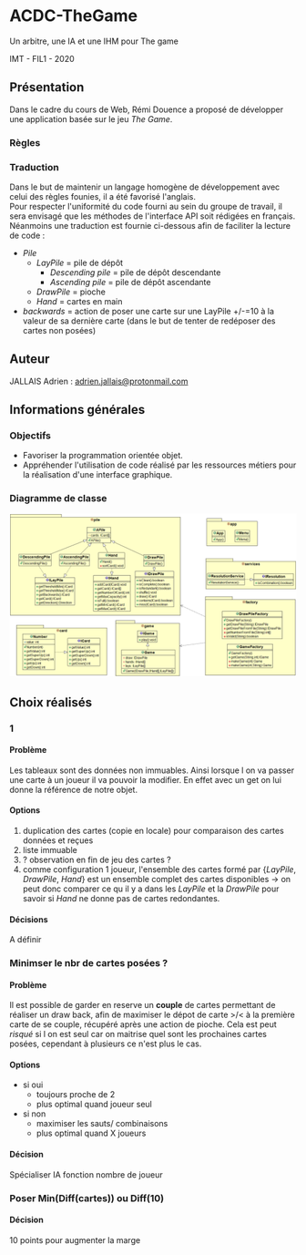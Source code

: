 # ACDC-TheGame

Un arbitre, une IA et une IHM pour The game

IMT - FIL1 - 2020

## Présentation

Dans le cadre du cours de Web, Rémi Douence a proposé de développer une application basée sur le jeu *The Game*.

### Règles

### Traduction

Dans le but de maintenir un langage homogène de développement avec celui des règles founies, il a été favorisé l'anglais.  
Pour respecter l'uniformité du code fourni au sein du groupe de travail, il sera envisagé que les méthodes de l'interface API soit rédigées en français.  
Néanmoins une traduction est fournie ci-dessous afin de faciliter la lecture de code :

+ *Pile*
  + *LayPile* = pile de dépôt
    + *Descending pile* = pile de dépôt descendante
    + *Ascending pile* = pile de dépôt ascendante  
  + *DrawPile* = pioche
  + *Hand* = cartes en main
+ *backwards* = action de poser une carte sur une LayPile +/-=10 à la valeur de sa dernière carte (dans le but de tenter de redéposer des cartes non posées)

## Auteur

JALLAIS Adrien : adrien.jallais@protonmail.com

## Informations générales

### Objectifs

+ Favoriser la programmation orientée objet.
+ Appréhender l'utilisation de code réalisé par les ressources métiers pour la réalisation d'une interface graphique.

### Diagramme de classe

![Diagramme de classe](./Code/FIL%20A1%20ACDC%20Partie1%20Jallais%20Adrien/bin/FIL_A1_ACDC_Partie1_Jallais_Adrien-UML.png)

## Choix réalisés

### 1

#### Problème

Les tableaux sont des données non immuables.
Ainsi lorsque l on va passer une carte à un joueur il va pouvoir la modifier. En effet avec un get on lui donne la référence de notre objet.

#### Options

1. duplication des cartes (copie en locale) pour comparaison des cartes données et reçues
2. liste immuable
3. ? observation en fin de jeu des cartes ?
4. comme configuration 1 joueur, l'ensemble des cartes formé par {*LayPile*, *DrawPile*, *Hand*} est un ensemble complet des cartes disponibles -> on peut donc comparer ce qu il y a dans les *LayPile* et la *DrawPile* pour savoir si *Hand* ne donne pas de cartes redondantes.

#### Décisions

A définir

### Minimser le nbr de cartes posées ?

#### Problème

Il est possible de garder en reserve un **couple** de cartes permettant de réaliser un draw back, afin de maximiser le dépot de carte >/< à la première carte de se couple, récupéré après une action de pioche.
Cela est peut *risqué* si l on est seul car on maitrise quel sont les prochaines cartes posées, cependant à plusieurs ce n'est plus le cas.

#### Options

+ si oui
  + toujours proche de 2 
  + plus optimal quand joueur seul
+ si non
  + maximiser les sauts/ combinaisons
  + plus optimal quand X joueurs

#### Décision

Spécialiser IA fonction nombre de joueur

### Poser Min(Diff(cartes)) ou Diff(10)

#### Décision

10 points pour augmenter la marge